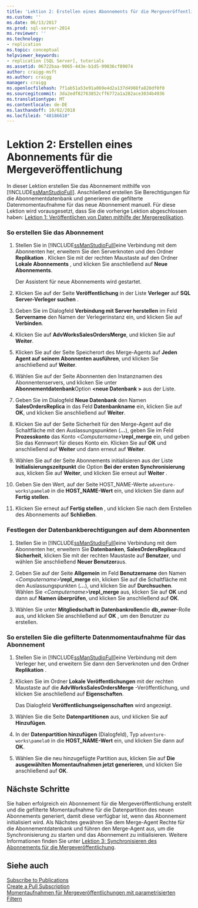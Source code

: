 ```yaml
---
title: 'Lektion 2: Erstellen eines Abonnements für die Mergeveröffentlichung | Microsoft-Dokumentation'
ms.custom: ''
ms.date: 06/13/2017
ms.prod: sql-server-2014
ms.reviewer: ''
ms.technology:
- replication
ms.topic: conceptual
helpviewer_keywords:
- replication [SQL Server], tutorials
ms.assetid: 06722baa-9065-443e-b1d5-99036cf89074
author: craigg-msft
ms.author: craigg
manager: craigg
ms.openlocfilehash: 7f1ab51a53e91a069e4d2a137d4908fa820df0f0
ms.sourcegitcommit: 3da2edf82763852cff6772a1a282ace3034b4936
ms.translationtype: MT
ms.contentlocale: de-DE
ms.lasthandoff: 10/02/2018
ms.locfileid: "48186610"
---
```

# <a name="lesson-2-creating-a-subscription-to-the-merge-publication"></a>Lektion 2: Erstellen eines Abonnements für die Mergeveröffentlichung
  In dieser Lektion erstellen Sie das Abonnement mithilfe von [!INCLUDE[ssManStudioFull](../../includes/ssmanstudiofull-md.md)]. Anschließend erstellen Sie Berechtigungen für die Abonnementdatenbank und generieren die gefilterte Datenmomentaufnahme für das neue Abonnement manuell. Für diese Lektion wird vorausgesetzt, dass Sie die vorherige Lektion abgeschlossen haben: [Lektion 1: Veröffentlichen von Daten mithilfe der Mergereplikation](lesson-1-publishing-data-using-merge-replication.md).  
  
### <a name="to-create-the-subscription"></a>So erstellen Sie das Abonnement  
  
1.  Stellen Sie in [!INCLUDE[ssManStudioFull](../../includes/ssmanstudiofull-md.md)]eine Verbindung mit dem Abonnenten her, erweitern Sie den Serverknoten und den Ordner **Replikation** . Klicken Sie mit der rechten Maustaste auf den Ordner **Lokale Abonnements** , und klicken Sie anschließend auf **Neue Abonnements**.  
  
     Der Assistent für neue Abonnements wird gestartet.  
  
2.  Klicken Sie auf der Seite **Veröffentlichung** in der Liste **Verleger** auf **SQL Server-Verleger suchen** .  
  
3.  Geben Sie im Dialogfeld **Verbindung mit Server herstellen** im Feld **Servername** den Namen der Verlegerinstanz ein, und klicken Sie auf **Verbinden**.  
  
4.  Klicken Sie auf **AdvWorksSalesOrdersMerge**, und klicken Sie auf **Weiter**.  
  
5.  Klicken Sie auf der Seite Speicherort des Merge-Agents auf **Jeden Agent auf seinem Abonnenten ausführen**, und klicken Sie anschließend auf **Weiter**.  
  
6.  Wählen Sie auf der Seite Abonnenten den Instanznamen des Abonnentenservers, und klicken Sie unter **Abonnementdatenbank**Option  **\<neue Datenbank >** aus der Liste.  
  
7.  Geben Sie im Dialogfeld **Neue Datenbank** den Namen **SalesOrdersReplica** in das Feld **Datenbankname** ein, klicken Sie auf **OK**, und klicken Sie anschließend auf **Weiter**.  
  
8.  Klicken Sie auf der Seite Sicherheit für den Merge-Agent auf die Schaltfläche mit den Auslassungspunkten (**…**), geben Sie im Feld **Prozesskonto** das Konto \<*Computername>***\repl_merge** ein, und geben Sie das Kennwort für dieses Konto ein. Klicken Sie auf **OK** und anschließend auf **Weiter** und dann erneut auf **Weiter**.  
  
9. Wählen Sie auf der Seite Abonnements initialisieren aus der Liste **Initialisierungszeitpunkt** die Option **Bei der ersten Synchronisierung** aus, klicken Sie auf **Weiter**, und klicken Sie erneut auf **Weiter** .  
  
10. Geben Sie den Wert, auf der Seite HOST_NAME-Werte `adventure-works\pamela0` in die **HOST_NAME-Wert** ein, und klicken Sie dann auf **Fertig stellen**.  
  
11. Klicken Sie erneut auf **Fertig stellen** , und klicken Sie nach dem Erstellen des Abonnements auf **Schließen**.  
  
### <a name="setting-database-permissions-at-the-subscriber"></a>Festlegen der Datenbankberechtigungen auf dem Abonnenten  
  
1.  Stellen Sie in [!INCLUDE[ssManStudioFull](../../includes/ssmanstudiofull-md.md)]eine Verbindung mit dem Abonnenten her, erweitern Sie **Datenbanken**, **SalesOrdersReplica**und **Sicherheit**, klicken Sie mit der rechten Maustaste auf **Benutzer**, und wählen Sie anschließend **Neuer Benutzer**aus.  
  
2.  Geben Sie auf der Seite **Allgemein** im Feld **Benutzername** den Namen \<*Computername>***\repl_merge** ein, klicken Sie auf die Schaltfläche mit den Auslassungspunkten (**…**), und klicken Sie auf **Durchsuchen**. Wählen Sie \<*Computername>***\repl_merge** aus, klicken Sie auf **OK** und dann auf **Namen überprüfen**, und klicken Sie anschließend auf **OK**.  
  
3.  Wählen Sie unter **Mitgliedschaft in Datenbankrollen**die **db_owner**-Rolle aus, und klicken Sie anschließend auf **OK** , um den Benutzer zu erstellen.  
  
### <a name="to-create-the-filtered-data-snapshot-for-the-subscription"></a>So erstellen Sie die gefilterte Datenmomentaufnahme für das Abonnement  
  
1.  Stellen Sie in [!INCLUDE[ssManStudioFull](../../includes/ssmanstudiofull-md.md)]eine Verbindung mit dem Verleger her, und erweitern Sie dann den Serverknoten und den Ordner **Replikation** .  
  
2.  Klicken Sie im Ordner **Lokale Veröffentlichungen** mit der rechten Maustaste auf die **AdvWorksSalesOrdersMerge** -Veröffentlichung, und klicken Sie anschließend auf **Eigenschaften**.  
  
     Das Dialogfeld **Veröffentlichungseigenschaften** wird angezeigt.  
  
3.  Wählen Sie die Seite **Datenpartitionen** aus, und klicken Sie auf **Hinzufügen**.  
  
4.  In der **Datenpartition hinzufügen** (Dialogfeld), Typ `adventure-works\pamela0` in die **HOST_NAME-Wert** ein, und klicken Sie dann auf **OK**.  
  
5.  Wählen Sie die neu hinzugefügte Partition aus, klicken Sie auf **Die ausgewählten Momentaufnahmen jetzt generieren**, und klicken Sie anschließend auf **OK**.  
  
## <a name="next-steps"></a>Nächste Schritte  
 Sie haben erfolgreich ein Abonnement für die Mergeveröffentlichung erstellt und die gefilterte Momentaufnahme für die Datenpartition des neuen Abonnements generiert, damit diese verfügbar ist, wenn das Abonnement initialisiert wird. Als Nächstes gewähren Sie dem Merge-Agent Rechte für die Abonnementdatenbank und führen den Merge-Agent aus, um die Synchronisierung zu starten und das Abonnement zu initialisieren. Weitere Informationen finden Sie unter [Lektion 3: Synchronisieren des Abonnements für die Mergeveröffentlichung](lesson-3-synchronizing-the-subscription-to-the-merge-publication.md).  
  
## <a name="see-also"></a>Siehe auch  
 [Subscribe to Publications](subscribe-to-publications.md)   
 [Create a Pull Subscription](create-a-pull-subscription.md)   
 [Momentaufnahmen für Mergeveröffentlichungen mit parametrisierten Filtern](snapshots-for-merge-publications-with-parameterized-filters.md)  
  
  
